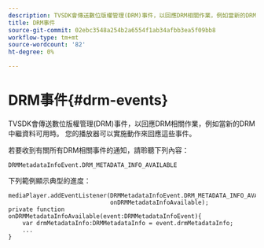 ```yaml
---
description: TVSDK會傳送數位版權管理(DRM)事件，以回應DRM相關作業，例如當新的DRM中繼資料可用時。 您的播放器可以實施動作來回應這些事件。
title: DRM事件
source-git-commit: 02ebc3548a254b2a6554f1ab34afbb3ea5f09bb8
workflow-type: tm+mt
source-wordcount: '82'
ht-degree: 0%

---
```


# DRM事件{#drm-events}

TVSDK會傳送數位版權管理(DRM)事件，以回應DRM相關作業，例如當新的DRM中繼資料可用時。 您的播放器可以實施動作來回應這些事件。

若要收到有關所有DRM相關事件的通知，請聆聽下列內容：

```
DRMMetadataInfoEvent.DRM_METADATA_INFO_AVAILABLE
```

下列範例顯示典型的進度：

```
mediaPlayer.addEventListener(DRMMetadataInfoEvent.DRM_METADATA_INFO_AVAILABLE,  
                             onDRMMetadataInfoAvailable);   
private function onDRMMetadataInfoAvailable(event:DRMMetadataInfoEvent){ 
    var drmMetadataInfo:DRMMetadataInfo = event.drmMetadataInfo; 
    ... 
} 
```
